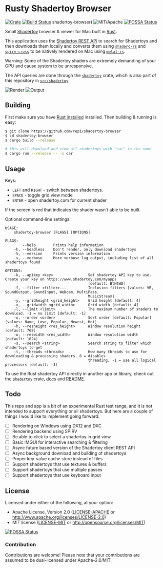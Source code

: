 # Rusty Shadertoy Browser

[![Crate](https://img.shields.io/crates/v/shadertoy-browser.svg)](https://crates.io/crates/shadertoy-browser)
[![Build Status](https://travis-ci.org/repi/shadertoy-browser.svg?branch=master)](https://travis-ci.org/repi/shadertoy-browser)
shadertoy-browser)
![MIT/Apache](https://img.shields.io/badge/license-MIT%2FApache-blue.svg)
[![FOSSA Status](https://app.fossa.io/api/projects/git%2Bgithub.com%2Frepi%2Fshadertoy-browser.svg?type=shield)](https://app.fossa.io/projects/git%2Bgithub.com%2Frepi%2Fshadertoy-browser?ref=badge_shield)

Small [Shadertoy](http://shadertoy.com) browser & viewer for Mac built in [Rust](https://www.rust-lang.org).

This application uses the [Shadertoy REST API](http://shadertoy.com/api) to search for Shadertoys and then downloads them locally and converts them using [`shaderc-rs`](https://crates.io/crates/shaderc) and [`spirv-cross`](https://crates.io/crates/spirv_cross) to be natively rendered on Mac using [`metal-rs`](https://crates.io/crates/metal-rs).

Warning: Some of the Shadertoy shaders are extremely demanding of your GPU and cause system to be unresponsive.

The API queries are done through the [`shadertoy`](https://crates.io/crates/shadertoy) crate, which is also part of this repository in [`src/shadertoy`](src/shadertoy)

![Render](https://raw.githubusercontent.com/repi/shadertoy-browser/master/screenshots/render.jpg?token=ABNEZC2kS8a8LqdI5bfJVYkojB7RNz83ks5aWQlAwA%3D%3D)
![Output](https://raw.githubusercontent.com/repi/shadertoy-browser/master/screenshots/output.jpg?token=ABNEZDsvhrXMegCZ4Zy6IaWT4gNDsojOks5aWQkcwA%3D%3D)

## Building

First make sure you have [Rust installed](https://www.rust-lang.org/en-US/install.html) installed.
Then building & running is easy:

```sh
$ git clone https://github.com/repi/shadertoy-browser
$ cd shadertoy-browser
$ cargo build --release

# this will download and view all shadertoys with "car" in the name
$ cargo run --release -- -s car
```

## Usage

Keys:

- `LEFT` and `RIGHT` - switch between shadertoys.
- `SPACE` - toggle grid view mode
- `ENTER` - open shadertoy.com for current shader

If the screen is red that indicates the shader wasn't able to be built.

Optional command-line settings:

```text
USAGE:
    shadertoy-browser [FLAGS] [OPTIONS]

FLAGS:
        --help        Prints help information
    -h, --headless    Don't render, only download shadertoys
    -V, --version     Prints version information
    -v, --verbose     More verbose log output, including list of all shadertoys found

OPTIONS:
    -k, --apikey <key>                Set shadertoy API key to use. Create your key on https://www.shadertoy.com/myapps
                                      [default: BtHtWD]
    -f, --filter <filter>...          Inclusion filters [values: VR, SoundOutput, SoundInput, Webcam, MultiPass,
                                      MusicStream]
    -y, --gridheight <grid_height>    Grid height [default: 4]
    -x, --gridwidth <grid_width>      Grid width [default: 4]
    -l, --limit <limit>               The maximum number of shaders to download. -1 = no limit [default: -1]
    -o, --order <order>               Sort order [default: Popular]  [values: Name, Love, Popular, Newest, Hot]
    -h, --resheight <res_height>      Window resolution height [default: 768]
    -w, --reswidth <res_width>        Window resolution width [default: 1024]
    -s, --search <string>             Search string to filter which shadertoys to get
    -t, --threads <threads>           How many threads to use for downloading & processing shaders. 0 = disables
                                      threading, -1 = use all logical processors [default: -1]
```

To use the Rust shadertoy API directly in another app or library, check out the [`shadertoy`](https://crates.io/crates/shadertoy) crate, [docs](http://docs.rs/shadertoy) and [README](src/shadertoy/README.MD).

## Todo

This repo and app is a bit of an experimental Rust test range, and it is not intended to support everything or all shadertoys. But here are a couple of things I would like to implement going forward:

- [ ] Rendering on Windows using DX12 and DXC
- [ ] Rendering backend using SPIRV
- [ ] Be able to click to select a shadertoy in grid view
- [ ] Basic IMGUI for interactive searching & filtering
- [ ] Async future based version of the Shadertoy client REST API
- [ ] Async background download and building of shadertoys
- [ ] Proper key-value cache store instead of files
- [ ] Support shadertoys that use textures & buffers
- [ ] Support shadertoys that use multiple passes
- [ ] Support shadertoys that use keyboard input

## License

Licensed under either of the following, at your option:

- Apache License, Version 2.0 ([LICENSE-APACHE](LICENSE-APACHE) or http://www.apache.org/licenses/LICENSE-2.0)
- MIT license ([LICENSE-MIT](LICENSE-MIT) or http://opensource.org/licenses/MIT)

[![FOSSA Status](https://app.fossa.io/api/projects/git%2Bgithub.com%2Frepi%2Fshadertoy-browser.svg?type=large)](https://app.fossa.io/projects/git%2Bgithub.com%2Frepi%2Fshadertoy-browser?ref=badge_large)

### Contribution

Contributions are welcome! Please note that your contributions are assumed to be dual-licensed under Apache-2.0/MIT.
